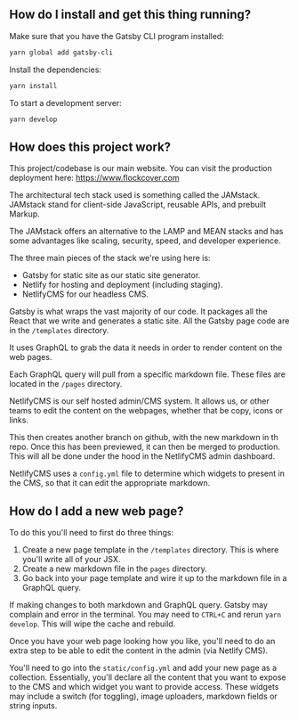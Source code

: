 ## How do I install and get this thing running?

Make sure that you have the Gatsby CLI program installed:
```sh
yarn global add gatsby-cli
```

Install the dependencies:
```sh
yarn install
```

To start a development server:
```sh
yarn develop
```

## How does this project work?

This project/codebase is our main website. You can visit the production deployment here: https://www.flockcover.com

The architectural tech stack used is something called the JAMstack. JAMstack stand for client-side JavaScript, reusable APIs, and prebuilt Markup. 

The JAMstack offers an alternative to the LAMP and MEAN stacks and has some advantages like scaling, security, speed, and developer experience.

The three main pieces of the stack we're using here is:

- Gatsby for static site as our static site generator. 
- Netlify for hosting and deployment (including staging).
- NetlifyCMS for our headless CMS.

Gatsby is what wraps the vast majority of our code. It packages all the React that we write and generates a static site. All the Gatsby page code are in the `/templates` directory.

It uses GraphQL to grab the data it needs in order to render content on the web pages.

Each GraphQL query will pull from a specific markdown file. These files are located in the `/pages` directory.

NetlifyCMS is our self hosted admin/CMS system. It allows us, or other teams to edit the content on the webpages, whether that be copy, icons or links. 

This then creates another branch on github, with the new markdown in th repo. Once this has been previewed, it can then be merged to production. This will all be done under the hood in the NetlifyCMS admin dashboard.

NetlifyCMS uses a `config.yml` file to determine which widgets to present in the CMS, so that it can edit the appropriate markdown.


## How do I add a new web page? 

To do this you'll need to first do three things:

1. Create a new page template in the `/templates` directory. This is where you'll write all of your JSX.
2. Create a new markdown file in the `pages` directory. 
3. Go back into your page template and wire it up to the markdown file in a GraphQL query.

If making changes to both markdown and GraphQL query. Gatsby may complain and error in the terminal. You may need to `CTRL+C` and rerun `yarn develop`. This will wipe the cache and rebuild.

Once you have your web page looking how you like, you'll need to do an extra step to be able to edit the content in the admin (via Netlify CMS).

You'll need to go into the `static/config.yml` and add your new page as a collection. Essentially, you'll declare all the content that you want to expose to the CMS and which widget you want to provide access. These widgets may include a switch (for toggling), image uploaders, markdown fields or string inputs.

